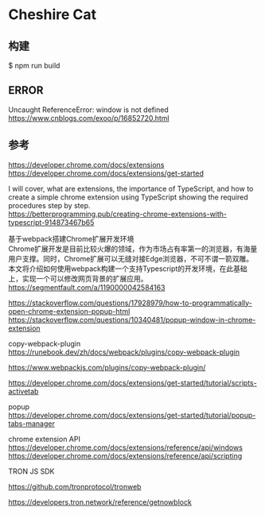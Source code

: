# Cheshire Cat

## 构建

$ npm run build

## ERROR

Uncaught ReferenceError: window is not defined
https://www.cnblogs.com/exoo/p/16852720.html

## 参考

https://developer.chrome.com/docs/extensions  
https://developer.chrome.com/docs/extensions/get-started  

I will cover, what are extensions, the importance of TypeScript, and how to create a simple chrome extension using TypeScript showing the required procedures step by step.  
https://betterprogramming.pub/creating-chrome-extensions-with-typescript-914873467b65  

基于webpack搭建Chrome扩展开发环境  
Chrome扩展开发是目前比较火爆的领域，作为市场占有率第一的浏览器，有海量用户支撑。同时，Chrome扩展可以无缝对接Edge浏览器，不可不谓一箭双雕。本文将介绍如何使用webpack构建一个支持Typescript的开发环境，在此基础上，实现一个可以修改网页背景的扩展应用。  
https://segmentfault.com/a/1190000042584163  

https://stackoverflow.com/questions/17928979/how-to-programmatically-open-chrome-extension-popup-html  
https://stackoverflow.com/questions/10340481/popup-window-in-chrome-extension  

copy-webpack-plugin  
https://runebook.dev/zh/docs/webpack/plugins/copy-webpack-plugin  

https://www.webpackjs.com/plugins/copy-webpack-plugin/  

https://developer.chrome.com/docs/extensions/get-started/tutorial/scripts-activetab

popup  
https://developer.chrome.com/docs/extensions/get-started/tutorial/popup-tabs-manager  

chrome extension API  
https://developer.chrome.com/docs/extensions/reference/api/windows  
https://developer.chrome.com/docs/extensions/reference/api/scripting  

TRON JS SDK

https://github.com/tronprotocol/tronweb

https://developers.tron.network/reference/getnowblock

